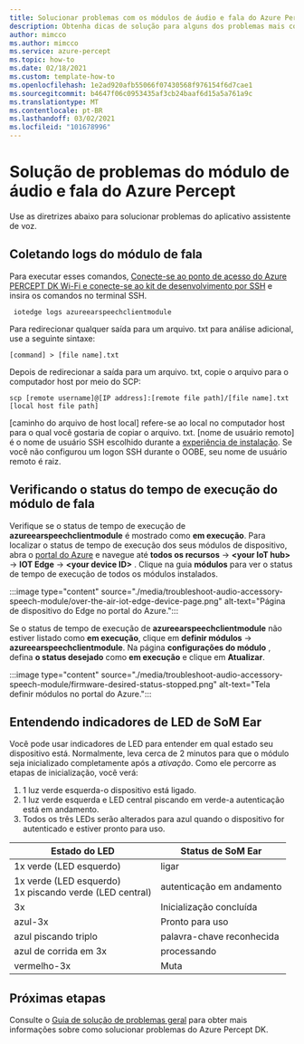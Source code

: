 ```yaml
---
title: Solucionar problemas com os módulos de áudio e fala do Azure Percept
description: Obtenha dicas de solução para alguns dos problemas mais comuns encontrados durante a experiência de integração
author: mimcco
ms.author: mimcco
ms.service: azure-percept
ms.topic: how-to
ms.date: 02/18/2021
ms.custom: template-how-to
ms.openlocfilehash: 1e2ad920afb55066f07430568f976154f6d7cae1
ms.sourcegitcommit: b4647f06c0953435af3cb24baaf6d15a5a761a9c
ms.translationtype: MT
ms.contentlocale: pt-BR
ms.lasthandoff: 03/02/2021
ms.locfileid: "101678996"
---
```

# <a name="azure-percept-audio-and-speech-module-troubleshooting"></a>Solução de problemas do módulo de áudio e fala do Azure Percept

Use as diretrizes abaixo para solucionar problemas do aplicativo assistente de voz.

## <a name="collecting-speech-module-logs"></a>Coletando logs do módulo de fala

Para executar esses comandos, [Conecte-se ao ponto de acesso do Azure PERCEPT DK Wi-Fi e conecte-se ao kit de desenvolvimento por SSH](./how-to-ssh-into-percept-dk.md) e insira os comandos no terminal SSH.

```console
 iotedge logs azureearspeechclientmodule
```

Para redirecionar qualquer saída para um arquivo. txt para análise adicional, use a seguinte sintaxe:

```console
[command] > [file name].txt
```

Depois de redirecionar a saída para um arquivo. txt, copie o arquivo para o computador host por meio do SCP:

```console
scp [remote username]@[IP address]:[remote file path]/[file name].txt [local host file path]
```

[caminho do arquivo de host local] refere-se ao local no computador host para o qual você gostaria de copiar o arquivo. txt. [nome de usuário remoto] é o nome de usuário SSH escolhido durante a [experiência de instalação](./quickstart-percept-dk-set-up.md). Se você não configurou um logon SSH durante o OOBE, seu nome de usuário remoto é raiz.

## <a name="checking-runtime-status-of-the-speech-module"></a>Verificando o status do tempo de execução do módulo de fala

Verifique se o status de tempo de execução de **azureearspeechclientmodule** é mostrado como **em execução**. Para localizar o status de tempo de execução dos seus módulos de dispositivo, abra o [portal do Azure](https://portal.azure.com/?feature.canmodifystamps=true&Microsoft_Azure_Iothub=aduprod&microsoft_azure_marketplace_ItemHideKey=Microsoft_Azure_ADUHidden#home) e navegue até **todos os recursos**  ->  **\<your IoT hub>**  ->  **IOT Edge**  ->  **\<your device ID>** . Clique na guia **módulos** para ver o status de tempo de execução de todos os módulos instalados.

:::image type="content" source="./media/troubleshoot-audio-accessory-speech-module/over-the-air-iot-edge-device-page.png" alt-text="Página de dispositivo do Edge no portal do Azure.":::

Se o status de tempo de execução de **azureearspeechclientmodule** não estiver listado como **em execução**, clique em **definir módulos**  ->  **azureearspeechclientmodule**. Na página **configurações do módulo** , defina **o status desejado** como **em execução** e clique em **Atualizar**.

:::image type="content" source="./media/troubleshoot-audio-accessory-speech-module/firmware-desired-status-stopped.png" alt-text="Tela definir módulos no portal do Azure.":::

## <a name="understanding-ear-som-led-indicators"></a>Entendendo indicadores de LED de SoM Ear

Você pode usar indicadores de LED para entender em qual estado seu dispositivo está. Normalmente, leva cerca de 2 minutos para que o módulo seja inicializado completamente após a *ativação*. Como ele percorre as etapas de inicialização, você verá:

1. 1 luz verde esquerda-o dispositivo está ligado. 
2. 1 luz verde esquerda e LED central piscando em verde-a autenticação está em andamento. 
3. Todos os três LEDs serão alterados para azul quando o dispositivo for autenticado e estiver pronto para uso.

|Estado do LED                  |Status de SoM Ear            |
|----------------------------|---------------------------|
|1x verde (LED esquerdo)         |ligar |
|1x verde (LED esquerdo) <br> 1x piscando verde (LED central) |autenticação em andamento |
|3x                      |Inicialização concluída |
|azul-3x                     |Pronto para uso |
|azul piscando triplo            |palavra-chave reconhecida |
|azul de corrida em 3x              |processando |
|vermelho-3x                      |Muta |

## <a name="next-steps"></a>Próximas etapas

Consulte o [Guia de solução de problemas geral](./troubleshoot-dev-kit.md) para obter mais informações sobre como solucionar problemas do Azure Percept DK.